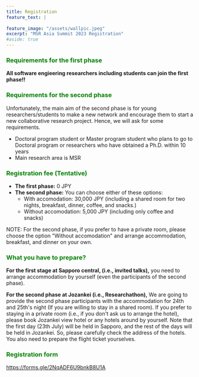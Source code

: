 ```yaml
---
title: Registration
feature_text: |
  
feature_image: "/assets/wallpic.jpeg"
excerpt: "MSR Asia Summit 2023 Registration"
#aside: true
---
```


### <font color="Green">Requirements for the first phase</font>
<b>All software engieering researchers including students can join the first phase!!</b> 

### <font color="Green">Requirements for the second phase</font>
Unfortunately, the main aim of the second phase is for young researchers/students to make a new network and encourage them to start a new collaborative research project. Hence, we will ask for some requirements.
- Doctoral program student or Master program student who plans to go to Doctoral program or researchers who have obtained a Ph.D. within 10 years
- Main research area is MSR


### <font color="Green">Registration fee (Tentative)</font>
- <b>The first phase:</b> 0 JPY
- <b>The second phase:</b> You can choose either of these options: 
  - With accomodation: 30,000 JPY (including a shared room for two nights, breakfast, dinner, coffee, and snacks.)
  - Without accomodation: 5,000 JPY (including only coffee and snacks)

NOTE: For the second phase, if you prefer to have a private room, please choose the option "Without accomodation" and arrange accommodation, breakfast, and dinner on your own. 


### <font color="Green">What you have to prepare?</font>
<b>For the first stage at Sapporo central, (i.e., invited talks),</b> you need to arrange accommodation by yourself (even the participants of the second phase). 

<b>For the second phase at Jozankei (i.e., Researchathon),</b> 
We are going to provide the second phase participants with the accommodation for 24th and 25th's night (If you are willing to stay in a shared room). If you prefer to staying in a private room (i.e., if you don't ask us to arrange the hotel), please book Jozankei view hotel or any hotels around by yourself. Note that the first day (23th July) will be held in Sapporo, and the rest of the days will be held in Jozankei. So, please carefully check the address of the hotels. You also need to prepare the flight ticket yourselves.  

### <font color="Green">Registration form</font>
https://forms.gle/2NqADF6U9bnkB8U1A
